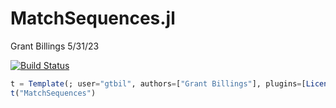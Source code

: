 # MatchSequences.jl

Grant Billings 5/31/23

[![Build Status](https://github.com/gtbil/MatchSequences.jl/actions/workflows/CI.yml/badge.svg?branch=master)](https://github.com/gtbil/MatchSequences.jl/actions/workflows/CI.yml?query=branch%3Amaster)

```julia
t = Template(; user="gtbil", authors=["Grant Billings"], plugins=[License(name="MIT"), Git(), GitHubActions(),],)
t("MatchSequences")
```
